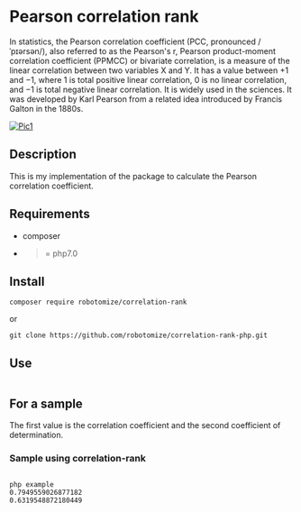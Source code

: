 # Pearson correlation rank

In statistics, the Pearson correlation coefficient (PCC, pronounced /ˈpɪərsən/), also referred to as the Pearson's r, Pearson product-moment correlation coefficient (PPMCC) or bivariate correlation, is a measure of the linear correlation between two variables X and Y. It has a value between +1 and −1, where 1 is total positive linear correlation, 0 is no linear correlation, and −1 is total negative linear correlation. It is widely used in the sciences. It was developed by Karl Pearson from a related idea introduced by Francis Galton in the 1880s.

[![Pic1](https://wikimedia.org/api/rest_v1/media/math/render/svg/bd1ccc2979b0fd1c1aec96e386f686ae874f9ec0)](https://github.com/robotomize/fujes)

## Description
This is my implementation of the package to calculate the Pearson correlation coefficient.

## Requirements
* composer
* >= php7.0

## Install
```
composer require robotomize/correlation-rank
```
or
```
git clone https://github.com/robotomize/correlation-rank-php.git 
```

## Use
```php

```

## For a sample
The first value is the correlation coefficient and the second coefficient of determination. 

### Sample using correlation-rank
```js


```
```
php example
0.7949559026877182
0.6319548872180449
```

